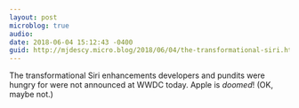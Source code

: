 ```yaml
---
layout: post
microblog: true
audio: 
date: 2018-06-04 15:12:43 -0400
guid: http://mjdescy.micro.blog/2018/06/04/the-transformational-siri.html
---
```

The transformational Siri enhancements developers and pundits were hungry for were not announced at WWDC today. Apple is _doomed_! (OK, maybe not.)
